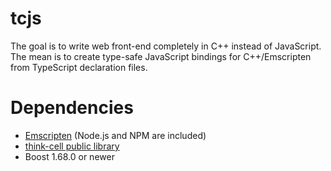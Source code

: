 # tcjs

The goal is to write web front-end completely in C++ instead of JavaScript.
The mean is to create type-safe JavaScript bindings for C++/Emscripten from TypeScript declaration files.

# Dependencies

* [Emscripten](https://emscripten.org/) (Node.js and NPM are included)
* [think-cell public library](https://github.com/think-cell/range)
* Boost 1.68.0 or newer
